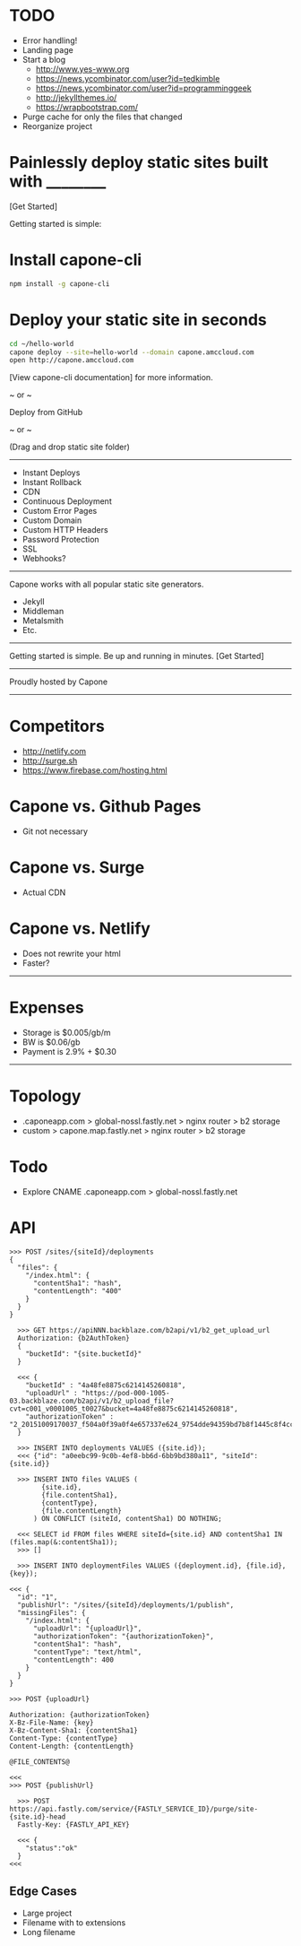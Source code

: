 # TODO

- Error handling!
- Landing page
- Start a blog
  - http://www.yes-www.org
  - https://news.ycombinator.com/user?id=tedkimble
  - https://news.ycombinator.com/user?id=programminggeek
  - http://jekyllthemes.io/
  - https://wrapbootstrap.com/
- Purge cache for only the files that changed
- Reorganize project

# Painlessly deploy static sites built with ________

[Get Started]

Getting started is simple:

# Install capone-cli
```bash
npm install -g capone-cli
```

# Deploy your static site in seconds
```bash
cd ~/hello-world
capone deploy --site=hello-world --domain capone.amccloud.com
open http://capone.amccloud.com
```

[View capone-cli documentation] for more information.

~ or ~

Deploy from GitHub

~ or ~

(Drag and drop static site folder)

--------------------------------------------------------------------------------

- Instant Deploys
- Instant Rollback
- CDN
- Continuous Deployment
- Custom Error Pages
- Custom Domain
- Custom HTTP Headers
- Password Protection
- SSL
- Webhooks?

--------------------------------------------------------------------------------

Capone works with all popular static site generators.

- Jekyll
- Middleman
- Metalsmith
- Etc.

--------------------------------------------------------------------------------

Getting started is simple. Be up and running in minutes. [Get Started]

--------------------------------------------------------------------------------

Proudly hosted by Capone

--------------------------------------------------------------------------------
# Competitors
- http://netlify.com
- http://surge.sh
- https://www.firebase.com/hosting.html

# Capone vs. Github Pages
- Git not necessary

# Capone vs. Surge
- Actual CDN

# Capone vs. Netlify
- Does not rewrite your html
- Faster?

--------------------------------------------------------------------------------

# Expenses
- Storage is $0.005/gb/m
- BW is $0.06/gb
- Payment is 2.9% + $0.30

--------------------------------------------------------------------------------
# Topology
- .caponeapp.com > global-nossl.fastly.net > nginx router > b2 storage
- custom > capone.map.fastly.net > nginx router > b2 storage

# Todo
- Explore CNAME .caponeapp.com > global-nossl.fastly.net

# API
```
>>> POST /sites/{siteId}/deployments
{
  "files": {
    "/index.html": {
      "contentSha1": "hash",
      "contentLength": "400"
    }
  }
}

  >>> GET https://apiNNN.backblaze.com/b2api/v1/b2_get_upload_url
  Authorization: {b2AuthToken}
  {
    "bucketId": "{site.bucketId}"
  }

  <<< {
    "bucketId" : "4a48fe8875c6214145260818",
    "uploadUrl" : "https://pod-000-1005-03.backblaze.com/b2api/v1/b2_upload_file?cvt=c001_v0001005_t0027&bucket=4a48fe8875c6214145260818",
    "authorizationToken" : "2_20151009170037_f504a0f39a0f4e657337e624_9754dde94359bd7b8f1445c8f4cc1a231a33f714_upld"
  }

  >>> INSERT INTO deployments VALUES ({site.id});
  <<< {"id": "a0eebc99-9c0b-4ef8-bb6d-6bb9bd380a11", "siteId": {site.id}}

  >>> INSERT INTO files VALUES (
        {site.id},
        {file.contentSha1},
        {contentType},
        {file.contentLength}
      ) ON CONFLICT (siteId, contentSha1) DO NOTHING;

  <<< SELECT id FROM files WHERE siteId={site.id} AND contentSha1 IN (files.map(&:contentSha1));
  >>> []

  >>> INSERT INTO deploymentFiles VALUES ({deployment.id}, {file.id}, {key});

<<< {
  "id": "1",
  "publishUrl": "/sites/{siteId}/deployments/1/publish",
  "missingFiles": {
    "/index.html": {
      "uploadUrl": "{uploadUrl}",
      "authorizationToken": "{authorizationToken}",
      "contentSha1": "hash",
      "contentType": "text/html",
      "contentLength": 400
    }
  }
}

>>> POST {uploadUrl}

Authorization: {authorizationToken}
X-Bz-File-Name: {key}
X-Bz-Content-Sha1: {contentSha1}
Content-Type: {contentType}
Content-Length: {contentLength}

@FILE_CONTENTS@

<<<
>>> POST {publishUrl}

  >>> POST https://api.fastly.com/service/{FASTLY_SERVICE_ID}/purge/site-{site.id}-head
  Fastly-Key: {FASTLY_API_KEY}

  <<< {
    "status":"ok"
  }
<<<

```

## Edge Cases

- Large project
- Filename with to extensions
- Long filename
